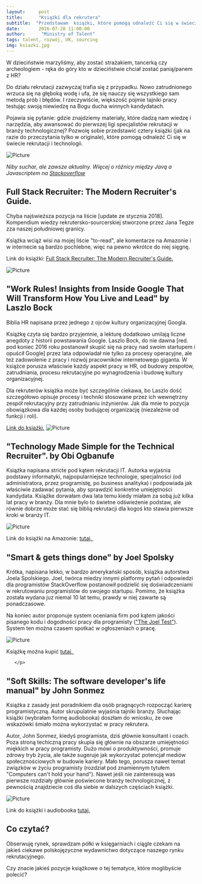 ```yaml
---
layout:     post
title:      "Książki dla rekrutera"
subtitle:  "Przedstawam  książki, które pomogą odnaleźć Ci się w świecie technologii i programistów."
date:       2016-07-20 11:00:00
author:      "Ministry of Talent"
tags: talent, rozwój, UK, sourcing
img: ksiazki.jpg 
---
```



<p>W dzieciństwie marzyliśmy, aby zostać strażakiem, tancerką czy archeologiem - ręka do góry kto w
                        dzieciństwie chciał zostać panią/panem z HR? </p>
<p>Do działu rekrutacji zazwyczaj trafia się z przypadku. Nowo zatrudnionego wrzuca się na głęboką wodę i ufa, że się nauczy się wszystkiego
                        sam metodą prób i błędów. I rzeczywiście, większość pojmie tajniki pracy testując
                        swoją niewiedzę na Bogu ducha winnych kandydatach.</p>
<p>Pojawia się pytanie: gdzie znajdziemy materiały, które dadzą nam wiedzę i narzędzia, aby
    awansować do pierwszej ligi specjalistów rekrutacji w branży technologicznej? Pozwolę sobie
    przedstawić cztery książki (jak na razie do przeczytania tylko w originale), które pomogą odnaleźć
    Ci się w świecie rekrutacji i technologii.</p>


<img src="/img/jstojava.jpg" class="img-responsive" alt="Picture">

<i>Niby suchar, ale zawsze aktualny. Więcej o różnicy między Javą a Javascriptem na <a href="http://stackoverflow.com/questions/245062/whats-the-difference-between-javascript-and-java" target="_blank">Stackoverflow</a>
</i>

<h2 class="section-heading">Full Stack Recruiter: The Modern Recruiter's Guide.</h2>

Chyba najświeższa pozycja na liście [update ze stycznia 2018]. Kompendium wiedzy rekrutersko-sourcerskiej stworzone przez Jana Tegze zza naszej południowej granicy. 

Książka wciąż wisi na mojej liście "to-read", ale komentarze na Amazonie i w internecie są bardzo pochlebne, więc na pewno wkrótce do niej sięgnę.

Link do książki: <a target="_blank" href="https://www.amazon.co.uk/gp/product/1976130735/ref=as_li_tl?ie=UTF8&camp=1634&creative=6738&creativeASIN=1976130735&linkCode=as2&tag=ministryoftal-21&linkId=0e7240efac4d72f689283eb8b5329176">Full Stack Recruiter: The Modern Recruiter's Guide.</a><img src="//ir-uk.amazon-adsystem.com/e/ir?t=ministryoftal-21&l=am2&o=2&a=1976130735" width="1" height="1" border="0" alt="" style="border:none !important; margin:0px !important;" />

<img src="/img/fs.jpg" class="img-responsive" alt="Picture">


<h2 class="section-heading">"Work Rules! Insights from Inside Google That Will Transform How You Live and Lead" by Laszlo Bock</h2>

Biblia HR napisana przez jednego z ojców kultury organizacyjnej Googla. 

Książkę czyta się bardzo przyjemnie, a lekturę dodatkowo umilają liczne anegdoty z historii powstawania Google. Laszlo Bock, do nie dawna [red. pod koniec 2016 roku postanowił skupić się na pracy nad swoim startupem i opuścił Google] przez lata odpowiadał nie tylko za procesy operacyjne, ale też zadowolenie z pracy i rozwój pracowników internetowego giganta.
W książce porusza właściwie każdy aspekt pracy w HR, od budowy zespołów, zatrudniania, procesu rekrutacyjne po wynagrodzenia i budowę kultury organizacyjnej. 

Dla rekruterów książka może być szczególnie ciekawa, bo Laszlo dość szczegółowo opisuje procesy i techniki stosowane przez ich wewnętrzny zespół rekrutacyjny przy zatrudnianiu inżynierów. 
Jak dla mnie to pozycja obowiązkowa dla każdej osoby budującej organizację (niezależnie od funkcji i roli).

<a rel="nofollow" href="https://www.amazon.co.uk/gp/product/1444792385/ref=as_li_tl?ie=UTF8&camp=1634&creative=6738&creativeASIN=1444792385&linkCode=as2&tag=ministryoftal-21" target="_blank">
Link do książki.</a><img src="http://ir-uk.amazon-adsystem.com/e/ir?t=ministryoftal-21&l=as2&o=2&a=1444792385" width="1" height="1" border="0" alt="" style="border:none !important; margin:0px !important;" />


<img src="/img/workrules.jpg" class="img-responsive" alt="Picture">

<h2 class="section-heading">"Technology Made Simple for the Technical Recruiter". by Obi
    Ogbanufe</h2>
<p> Książka napisana stricte pod kątem rekrutacji IT. Autorka wyjaśnia podstawy
    informatyki, najpopularniejsze technologie, specjalności (od administratora, przez programistę,
    po business analityka) i podpowiada jak właściwie zadawać pytania, aby sprawdzić
    konkretne umiejętności kandydata. Książke dorwałam dwa lata temu kiedy miałam za sobą już kilka
    lat pracy w
    branży. Dla mnie bylo to świetne odświeżenie podstaw, ale równie dobrze może stać się biblią
    rekrutacji dla kogoś kto
    stawia pierwsze kroki w branży IT.</p>


<img src="/img/rsz_1tech_simple.jpg" class="img-responsive" alt="Picture">

<p>Link do książki na Amazonie:
       <a rel="nofollow" href="https://www.amazon.co.uk/gp/product/1450216463/ref=as_li_tl?ie=UTF8&camp=1634&creative=6738&creativeASIN=1450216463&linkCode=as2&tag=ministryoftal-21" target="_blank"> tutaj. </a><img src="http://ir-uk.amazon-adsystem.com/e/ir?t=ministryoftal-21&l=as2&o=2&a=1450216463" width="1" height="1" border="0" alt="" style="border:none !important; margin:0px !important;" />
</p>

<h2 class="section-heading">"Smart & gets things done" by Joel Spolsky</h2>
<p>Krótka, napisana lekko, w bardzo amerykański sposób, książka autorstwa Joela Spolskiego. Joel,
    twórca miedzy innymi
    platformy pytań i odpowiedzi dla programistów StackOverflow postanowił podzielić się
    doświadczeniami w rekrutowaniu programistów do swojego startupu. Pomimo, że książka została
    wydana juz niemal 10 lat temu, prawdy w niej zawarte są ponadczasowe.</p>

<p>Na koniec autor proponuje system
    oceniania firm pod kątem jakości pisanego kodu i dogodności pracy dla programisty (<a
            href="http://www.joelonsoftware.com/articles/fog0000000043.html" target="_blank">"The Joel Test"</a>).
    System ten można czasem spotkać w ogłoszeniach o pracę.</p>

<img src="/img/spolsky.jpeg" class="img-responsive" alt="Picture">

<p>Książkę można kupić
       <a rel="nofollow" href="https://www.amazon.co.uk/gp/product/1590598385/ref=as_li_tl?ie=UTF8&camp=1634&creative=6738&creativeASIN=1590598385&linkCode=as2&tag=ministryoftal-21" target="_blank"> tutaj. </a><img src="http://ir-uk.amazon-adsystem.com/e/ir?t=ministryoftal-21&l=as2&o=2&a=1590598385" width="1" height="1" border="0" alt="" style="border:none !important; margin:0px !important;" />

       </p>


<h2 class="section-heading">"Soft Skills: The software developer's life manual" by John Sonmez</h2>

<p>Książka z zasady jest poradnikiem dla osób pragnących rozpocząć karierę programistyczną. Autor
    skrupulatnie wyjaśnia tajniki branży. Słuchając książki (wybrałam formę audiobooka) doszłam do
    wniosku, że owe wskazówki śmiało można wykorzystać w pracy rekrutera.</p>

<p>Autor, John Sonmez,
    kiedyś programista, dziś głównie konsultant i coach. Poza stroną techiczną pracy skupia się
    głównie na obszarze
    umiejętności miękkich w pracy programisty. Dużo mówi o produktywności, promuje zdrowy tryb
    życia, ale także sugeruje jak wykorzystać potencjał mediów społecznościowych w budowie
    kariery. Mało tego, porusza nawet temat związków w życiu programisty (rozdział pod znamiennym
    tytułem "Computers can't hold your hand"). Nawet jeśli nie
    zainteresują was pierwsze rozdziały głównie poświecone branży technologicznej, z pewnością
    znajdziecie coś
    dla siebie w dalszych częściach książki.</p>

<img src="/img/rsz_softskills.jpg" class="img-responsive" alt="Picture">

<p>Link do książki i audiobooka
    <a rel="nofollow" href="https://www.amazon.co.uk/gp/product/1617292397/ref=as_li_tl?ie=UTF8&camp=1634&creative=6738&creativeASIN=1617292397&linkCode=as2&tag=ministryoftal-21" target="_blank">tutaj.</a><img src="http://ir-uk.amazon-adsystem.com/e/ir?t=ministryoftal-21&l=as2&o=2&a=1617292397" width="1" height="1" border="0" alt="" style="border:none !important; margin:0px !important;" />

</p>



<h2 class="section-heading">Co czytać?</h2>
<p>Obserwuję rynek, sprawdzam półki w księgarniach i ciągle czekam na jakieś ciekawe polskojęzyczne
    wydawnictwo dotyczące naszego rynku
    rekrutacyjnego.</p>
<p>Czy znacie jakieś pozycje książkowe o tej tematyce, które moglibyście polecić?</p>


